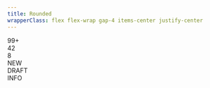 ```yaml
---
title: Rounded
wrapperClass: flex flex-wrap gap-4 items-center justify-center
---
```


<div role="status" class="vv-badge vv-badge--rounded">
    99+
</div>
<div role="status" class="vv-badge vv-badge--rounded vv-badge--gray">
    42
</div>
<div role="status" class="vv-badge vv-badge--rounded vv-badge--danger">
    8
</div>
<div role="status" class="vv-badge vv-badge--rounded vv-badge--success">
    <IconifyIcon icon="akar-icons:check" />
    NEW
</div>
<div role="status" class="vv-badge vv-badge--rounded vv-badge--warning">
    <IconifyIcon icon="akar-icons:pencil" />
    DRAFT
</div>
<div role="status" class="vv-badge vv-badge--rounded vv-badge--info">
    <IconifyIcon icon="akar-icons:info" />
    INFO
</div>
<div role="status" class="vv-badge vv-badge--rounded vv-badge--accent">
    <IconifyIcon icon="akar-icons:octocat-fill" />
</div>